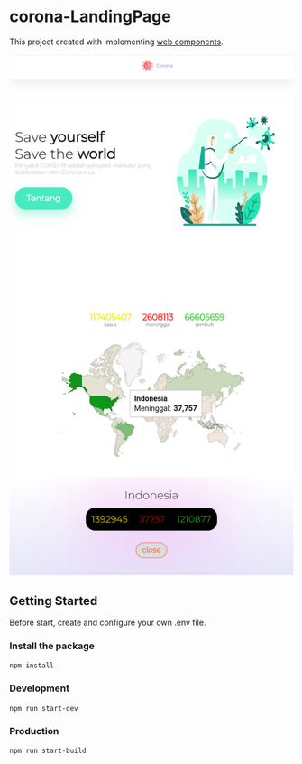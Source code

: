 # corona-LandingPage

This project created with implementing [web components](https://www.webcomponents.org/).

![landing page](./ss.png)

## Getting Started

Before start, create and configure your own .env file.

### Install the package

```
npm install
```

### Development

```
npm run start-dev
```

### Production

```
npm run start-build
```